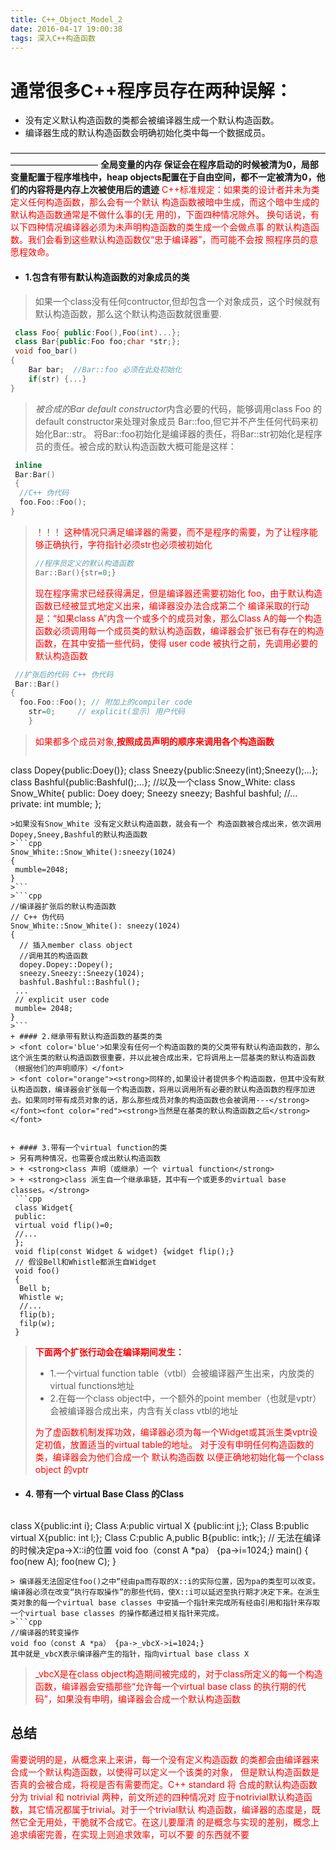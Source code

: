 ```yaml
---
title: C++_Object_Model_2
date: 2016-04-17 19:00:38
tags: 深入C++构造函数
---
```

通常很多C++程序员存在两种误解：
=======================
+ 没有定义默认构造函数的类都会被编译器生成一个默认构造函数。
+ 编译器生成的默认构造函数会明确初始化类中每一个数据成员。

——————————————————————————————————————————————
**全局变量的内存 保证会在程序启动的时候被清为0，局部变量配置于程序堆栈中，heap objects配置在于自由空间，都不一定被清为0，他们的内容将是内存上次被使用后的遗迹**
<font color=red>C++标准规定：如果类的设计者并未为类定义任何构造函数，那么会有一个默认 构造函数被暗中生成，而这个暗中生成的默认构造函数通常是不做什么事的(无 用的)，下面四种情况除外。
换句话说，有以下四种情况编译器必须为未声明构造函数的类生成一个会做点事 的默认构造函数。我们会看到这些默认构造函数仅“忠于编译器”，而可能不会按 照程序员的意愿程效命。</font>

+ #### 1.包含有带有默认构造函数的对象成员的类
> 如果一个class没有任何contructor,但却包含一个对象成员，这个时候就有默认构造函数，那么这个默认构造函数就很重要.
```cpp
 class Foo{ public:Foo(),Foo(int)...};
 class Bar{public:Foo foo;char *str;};
 void foo_bar()
{
    Bar bar;  //Bar::foo 必须在此处初始化
    if(str) {...}
}
 ```
> <em>被合成的Bar default constructor</em>内含必要的代码，能够调用class Foo 的default constructor来处理对象成员 Bar::foo,但它并不产生任何代码来初始化Bar::str。 将Bar::foo初始化是编译器的责任，将Bar::str初始化是程序员的责任。被合成的默认构造函数大概可能是这样：
```cpp
 inline 
 Bar:Bar()
 {
  //C++ 伪代码
  foo.Foo::Foo();
}
```
> ！！！ <font color='red'>这种情况只满足编译器的需要，而不是程序的需要，为了让程序能够正确执行，字符指针必须str也必须被初始化</font>
> ```cpp
> //程序员定义的默认构造函数
> Bar::Bar(){str=0;}
> ```
> <font color='red'>现在程序需求已经获得满足，但是编译器还需要初始化 foo，由于默认构造函数已经被显式地定义出来，编译器没办法合成第二个</font>
> <font color='red'>编译采取的行动是：“如果class A”内含一个或多个的成员对象，那么Class A的每一个构造函数必须调用每一个成员类的默认构造函数，编译器会扩张已有存在的构造函数，在其中安插一些代码，使得 user code 被执行之前，先调用必要的默认构造函数</font>
> 
```cpp
 //扩张后的代码 C++ 伪代码
 Bar::Bar()
{
  foo.Foo::Foo(); // 附加上的compiler code
    str=0;     // explicit(显示) 用户代码
    }
```
> <font color='red'>如果都多个成员对象,<strong>按照成员声明的顺序来调用各个构造函数</strong></font>
>
>```cpp
 class Dopey{public:Doey()};
 class Sneezy{public:Sneezy(int);Sneezy();...};
 class Bashful{public:Bashful();...};
 //以及一个class Snow_White:
 class Snow_White{
   public:
   Doey doey; 
   Sneezy sneezy;
   Bashful bashful;
   //...
   private:
    int mumble;
 };
```
>如果没有Snow_White 没有定义默认构造函数，就会有一个 构造函数被合成出来，依次调用Dopey,Sneey,Bashful的默认构造函数
>```cpp
Snow_White::Snow_White():sneezy(1024)
{
 mumble=2048;
}
>```
>```cpp
//编译器扩张后的默认构造函数
// C++ 伪代码
Snow_White::Snow_White(): sneezy(1024)
{
  // 插入member class object
  //调用其的构造函数
  dopey.Dopey::Dopey();
  sneezy.Sneezy::Sneezy(1024);
  bashful.Bashful::Bashful();
 ...
 // explicit user code
 mumble= 2048;
}
>```
+ #### 2.继承带有默认构造函数的基类的类
> <font color='blue'>如果没有任何一个构造函数的类的父类带有默认构造函数的，那么这个派生类的默认构造函数很重要，并以此被合成出来，它将调用上一层基类的默认构造函数（根据他们的声明顺序）</font>
> <font color="orange"><strong>同样的,如果设计者提供多个构造函数，但其中没有默认构造函数，编译器会扩张每一个构造函数，将用以调用所有必要的默认构造函数的程序加进去。如果同时带有成员对象的话，那么那些成员对象的构造函数也会被调用---</strong></font><font color="red"><strong>当然是在基类的默认构造函数之后</strong></font>


+ #### 3.带有一个virtual function的类
> 另有两种情况，也需要合成出默认构造函数
> + <strong>class 声明（或继承）一个 virtual function</strong>
> + <strong>class 派生自一个继承串链，其中有一个或更多的virtual base classes。</strong>
 ```cpp
 class Widget{
 public: 
 virtual void flip()=0;
 //...
 };
 void flip(const Widget & widget) {widget flip();}
 // 假设Bell和Whistle都派生自Widget
 void foo()
 {
  Bell b;
  Whistle w;
  //...
  flip(b);
  filp(w);
 }
 ```
> <strong><font color=red> 下面两个扩张行动会在编译期间发生：</font></strong>
> + 1.一个virtual function table（vtbl）会被编译器产生出来，内放类的 virtual functions地址
> + 2.在每一个class object中，一个额外的point member（也就是vptr）会被编译器合成出来，内含有关class vtbl的地址
> 
> <font color=red>为了虚函数机制发挥功效，编译器必须为每一个Widget或其派生类vptr设定初值，放置适当的virtual table的地址。 对于没有申明任何构造函数的类，编译器会为他们合成一个 默认构造函数 以便正确地初始化每一个class object 的vptr</font>
+ #### 4. 带有一个 virtual Base Class 的Class
>  ```cpp
 class X{public:int i};
 Class A:public virtual X {public:int j;};
 Class B:public virtual X{public: int l;};
 Class C:public A,public B{public: intk;};
 // 无法在编译的时候决定pa->X::i的位置
 void foo（const A *pa） {pa->i=1024;}
 main()
 {
   foo(new A);
   foo(new C);
 }
```
> 编译器无法固定住foo()之中“经由pa而存取的X::i的实际位置，因为pa的类型可以改变。编译器必须在改变“执行存取操作”的那些代码，使X::i可以延迟至执行期才决定下来。在派生类对象的每一个virtual base classes 中安插一个指针来完成所有经由引用和指针来存取一个virtual base classes 的操作都通过相关指针来完成。
>```cpp
//编译器的转变操作
void foo（const A *pa） {pa->_vbcX->i=1024;}
其中就是_vbcX表示编译器产生的指针，指向virtual base class X
```
><font color=red>_vbcX是在class object构造期间被完成的，对于class所定义的每一个构造函数，编译器会安插那些“允许每一个virtual base class 的执行期的代码”，如果没有申明，编译器会合成一个默认构造函数</font>

## 总结
<font color=red>需要说明的是，从概念来上来讲，每一个没有定义构造函数 的类都会由编译器来合成一个默认构造函数，以使得可以定义一个该类的对象， 但是默认构造函数是否真的会被合成，将视是否有需要而定。C++ standard 将 合成的默认构造函数分为 trivial 和 notrivial 两种，前文所述的四种情况对 应于notrivial默认构造函数，其它情况都属于trivial。对于一个trivial默认 构造函数，编译器的态度是，既然它全无用处，干脆就不合成它。在这儿要厘清 的是概念与实现的差别，概念上追求缜密完善，在实现上则追求效率，可以不要 的东西就不要</font>
